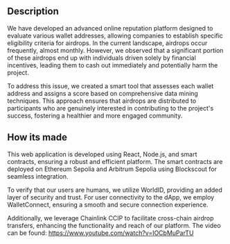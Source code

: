 ## Description

We have developed an advanced online reputation platform designed to evaluate various wallet addresses, allowing companies to establish specific eligibility criteria for airdrops. In the current landscape, airdrops occur frequently, almost monthly. However, we observed that a significant portion of these airdrops end up with individuals driven solely by financial incentives, leading them to cash out immediately and potentially harm the project.

To address this issue, we created a smart tool that assesses each wallet address and assigns a score based on comprehensive data mining techniques. This approach ensures that airdrops are distributed to participants who are genuinely interested in contributing to the project's success, fostering a healthier and more engaged community.


## How its made

This web application is developed using React, Node.js, and smart contracts, ensuring a robust and efficient platform. The smart contracts are deployed on Ethereum Sepolia and Arbitrum Sepolia using Blockscout for seamless integration.

To verify that our users are humans, we utilize WorldID, providing an added layer of security and trust. For user connectivity to the dApp, we employ WalletConnect, ensuring a smooth and secure connection experience.

Additionally, we leverage Chainlink CCIP to facilitate cross-chain airdrop transfers, enhancing the functionality and reach of our platform. The video can be found: https://www.youtube.com/watch?v=IOCbMuParTU


